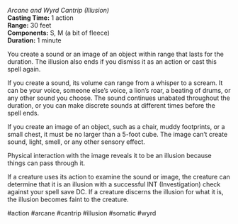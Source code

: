 *Arcane and Wyrd Cantrip (Illusion)*  
**Casting Time:** 1 action  
**Range:** 30 feet  
**Components:** S, M (a bit of fleece)  
**Duration:** 1 minute

You create a sound or an image of an object within range that lasts for the duration. The illusion also ends if you dismiss it as an action or cast this spell again.

If you create a sound, its volume can range from a whisper to a scream. It can be your voice, someone else’s voice, a lion’s roar, a beating of drums, or any other sound you choose. The sound continues unabated throughout the duration, or you can make discrete sounds at different times before the spell ends.

If you create an image of an object, such as a chair, muddy footprints, or a small chest, it must be no larger than a 5-foot cube. The image can’t create sound, light, smell, or any other sensory effect.

Physical interaction with the image reveals it to be an illusion because things can pass through it.

If a creature uses its action to examine the sound or image, the creature can determine that it is an illusion with a successful INT (Investigation) check against your spell save DC. If a creature discerns the illusion for what it is, the illusion becomes faint to the creature.

#action #arcane #cantrip #illusion #somatic #wyrd
